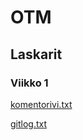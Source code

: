 # OTM 
## Laskarit
### Viikko 1 

[komentorivi.txt](https://github.com/LeeviT/otm-harjoitustyo/blob/master/laskarit/viikko1/komentorivi.txt)

[gitlog.txt](https://github.com/LeeviT/otm-harjoitustyo/blob/master/laskarit/viikko1/gitlog.txt)
